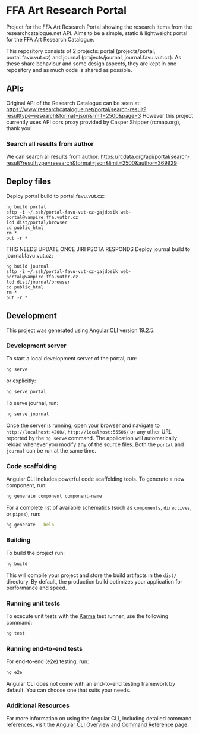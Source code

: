 # FFA Art Research Portal

Project for the FFA Art Research Portal showing the research items from the researchcatalogue.net API.
Aims to be a simple, static & lightweight portal for the FFA Art Research Catalogue.

This repository consists of 2 projects: portal (projects/portal, portal.favu.vut.cz) and journal (projects/journal, journal.favu.vut.cz).
As these share behaviour and some design aspects, they are kept in one repository and as much code is shared as possible.

## APIs

Original API of the Research Catalogue can be seen at: https://www.researchcatalogue.net/portal/search-result?resulttype=research&format=json&limit=2500&page=3
However this project currently uses API cors proxy provided by Casper Shipper (rcmap.org), thank you!

### Search all results from author
We can search all results from author:
https://rcdata.org/api/portal/search-result?resulttype=research&format=json&limit=2500&author=369929

## Deploy files

Deploy portal build to portal.favu.vut.cz:
```
ng build portal
sftp -i ~/.ssh/portal-favu-vut-cz-gajdosik web-portal@vampire.ffa.vutbr.cz
lcd dist/portal/browser
cd public_html
rm *
put -r *
```

THIS NEEDS UPDATE ONCE JIRI PSOTA RESPONDS
Deploy journal build to journal.favu.vut.cz:
```
ng build journal
sftp -i ~/.ssh/portal-favu-vut-cz-gajdosik web-portal@vampire.ffa.vutbr.cz
lcd dist/journal/browser
cd public_html
rm *
put -r *
```

## Development

This project was generated using [Angular CLI](https://github.com/angular/angular-cli) version 19.2.5.

### Development server

To start a local development server of the portal, run:

```bash
ng serve
```
or explicitly:

```bash
ng serve portal
```


To serve journal, run:

```bash
ng serve journal
```

Once the server is running, open your browser and navigate to `http://localhost:4200/`, `http://localhost:55506/` or any other URL reported by the `ng serve` command.
The application will automatically reload whenever you modify any of the source files.
Both the `portal` and `journal` can be run at the same time.

### Code scaffolding

Angular CLI includes powerful code scaffolding tools. To generate a new component, run:

```bash
ng generate component component-name
```

For a complete list of available schematics (such as `components`, `directives`, or `pipes`), run:

```bash
ng generate --help
```

### Building

To build the project run:

```bash
ng build
```

This will compile your project and store the build artifacts in the `dist/` directory. By default, the production build optimizes your application for performance and speed.

### Running unit tests

To execute unit tests with the [Karma](https://karma-runner.github.io) test runner, use the following command:

```bash
ng test
```

### Running end-to-end tests

For end-to-end (e2e) testing, run:

```bash
ng e2e
```

Angular CLI does not come with an end-to-end testing framework by default. You can choose one that suits your needs.

### Additional Resources

For more information on using the Angular CLI, including detailed command references, visit the [Angular CLI Overview and Command Reference](https://angular.dev/tools/cli) page.
